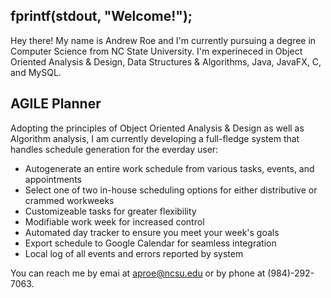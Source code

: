## fprintf(stdout, "Welcome!");

Hey there! My name is Andrew Roe and I'm currently pursuing a degree in Computer Science from NC State University. I'm experineced in Object Oriented Analysis & Design, Data Structures & Algorithms, Java, JavaFX, C, and MySQL.

## AGILE Planner

Adopting the principles of Object Oriented Analysis & Design as well as Algorithm analysis, I am currently developing a full-fledge system that handles schedule generation for the everday user:
* Autogenerate an entire work schedule from various tasks, events, and appointments
* Select one of two in-house scheduling options for either distributive or crammed workweeks
* Customizeable tasks for greater flexibility
* Modifiable work week for increased control
* Automated day tracker to ensure you meet your week's goals
* Export schedule to Google Calendar for seamless integration
* Local log of all events and errors reported by system

You can reach me by emai at aproe@ncsu.edu or by phone at (984)-292-7063.
